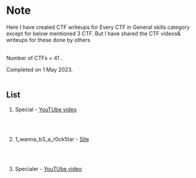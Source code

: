 # Note

Here I have created CTF writeups for Every CTF in General skills category except for below mentioned 3 CTF. But I have shared the  CTF videos& writeups for these done by others <br><br>

Number of CTFs = 41 . <br>

Completed on 1 May 2023. <br><br>

## List


1. Special - [YouTUbe video](https://www.youtube.com/watch?v=ukeBAbfiz2k)

<br><br>

2. 1_wanna_b3_a_r0ck5tar - [Site](https://github.com/Dvd848/CTFs/blob/master/2019_picoCTF/1_wanna_b3_a_r0ck5tar.md)

<br><br>

3. Specialer - [YouTUbe video](https://www.youtube.com/watch?v=OR-DNz5dksY)